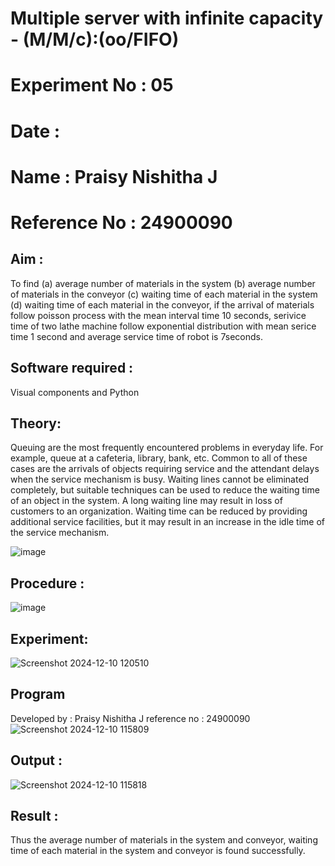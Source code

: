 # Multiple server with infinite capacity - (M/M/c):(oo/FIFO)
# Experiment No : 05
# Date : 
# Name : Praisy Nishitha J
# Reference No : 24900090 
## Aim :
To find (a) average number of materials in the system (b) average number of materials in the conveyor (c) waiting time of each material in the system (d) waiting time of each material in the conveyor, if the arrival  of materials follow poisson process with the mean interval time 10 seconds, serivice time of two lathe machine follow exponential distribution with mean serice time 1 second and average service time of robot is 7seconds.

## Software required :
Visual components and Python

## Theory:
Queuing are the most frequently encountered problems in everyday life. For example, queue at a cafeteria, library, bank, etc. Common to all of these cases are the arrivals of objects requiring service and the attendant delays when the service mechanism is busy. Waiting lines cannot be eliminated completely, but suitable techniques can be used to reduce the waiting time of an object in the system. A long waiting line may result in loss of customers to an organization. Waiting time can be reduced by providing additional service facilities, but it may result in an increase in the idle time of the service mechanism.

![image](https://user-images.githubusercontent.com/103921593/203238035-1c8109bc-cbf2-4c77-baea-c5b682a752ef.png)

## Procedure :

![image](https://user-images.githubusercontent.com/103921593/203238265-176740b0-eae2-4772-90be-5449869ac9b0.png)




## Experiment:
![Screenshot 2024-12-10 120510](https://github.com/user-attachments/assets/7a03ac38-0081-44c9-8031-c75963bace9a)


## Program
Developed by : Praisy Nishitha J
reference no : 24900090
![Screenshot 2024-12-10 115809](https://github.com/user-attachments/assets/16b0fa9a-a5e6-402d-84cc-59c2c2253d77)


## Output :
![Screenshot 2024-12-10 115818](https://github.com/user-attachments/assets/8504255d-738c-4266-a30f-e31c8d2e4833)

## Result : 
Thus the average number of materials in the system and conveyor, waiting time of each material in the system and conveyor is found successfully.
